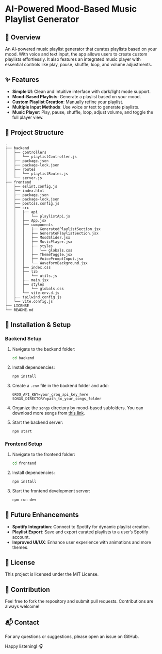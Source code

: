 # AI-Powered Mood-Based Music Playlist Generator

## 🎵 Overview

An AI-powered music playlist generator that curates playlists based on your mood. With voice and text input, the app allows users to create custom playlists effortlessly. It also features an integrated music player with essential controls like play, pause, shuffle, loop, and volume adjustments.

## ✨ Features

- **Simple UI**: Clean and intuitive interface with dark/light mode support.
- **Mood-Based Playlists**: Generate a playlist based on your mood.
- **Custom Playlist Creation**: Manually refine your playlist.
- **Multiple Input Methods**: Use voice or text to generate playlists.
- **Music Player**: Play, pause, shuffle, loop, adjust volume, and toggle the full player view.

## 📂 Project Structure

```
.
├── backend
│   ├── controllers
│   │   └── playlistController.js
│   ├── package.json
│   ├── package-lock.json
│   ├── routes
│   │   └── playlistRoutes.js
│   └── server.js
├── frontend
│   ├── eslint.config.js
│   ├── index.html
│   ├── package.json
│   ├── package-lock.json
│   ├── postcss.config.js
│   ├── src
│   │   ├── api
│   │   │   └── playlistApi.js
│   │   ├── App.jsx
│   │   ├── components
│   │   │   ├── GeneratedPlaylistSection.jsx
│   │   │   ├── GeneratePlaylistSection.jsx
│   │   │   ├── MoodSlider.jsx
│   │   │   ├── MusicPlayer.jsx
│   │   │   ├── styles
│   │   │   │   └── globals.css
│   │   │   ├── ThemeToggle.jsx
│   │   │   ├── VoicePromptInput.jsx
│   │   │   └── WaveformBackground.jsx
│   │   ├── index.css
│   │   ├── lib
│   │   │   └── utils.js
│   │   ├── main.jsx
│   │   ├── styles
│   │   │   └── globals.css
│   │   └── vite-env.d.js
│   ├── tailwind.config.js
│   └── vite.config.js
├── LICENSE
└── README.md
```

## 🚀 Installation & Setup

### Backend Setup

1. Navigate to the backend folder:
   ```sh
   cd backend
   ```
2. Install dependencies:
   ```sh
   npm install
   ```
3. Create a `.env` file in the backend folder and add:
   ```env
   GROQ_API_KEY=your_groq_api_key_here
   SONGS_DIRECTORY=path_to_your_songs_folder
   ```
4. Organize the `songs` directory by mood-based subfolders. You can download more songs from [this link](https://drive.google.com/file/d/1yPLCZK_wYt1mhSmVEHLD-wBuL5nf97wo/view?usp=sharing).

5. Start the backend server:
   ```sh
   npm start
   ```

### Frontend Setup

1. Navigate to the frontend folder:
   ```sh
   cd frontend
   ```
2. Install dependencies:
   ```sh
   npm install
   ```
3. Start the frontend development server:
   ```sh
   npm run dev
   ```

## 🎯 Future Enhancements

- **Spotify Integration**: Connect to Spotify for dynamic playlist creation.
- **Playlist Export**: Save and export curated playlists to a user’s Spotify account.
- **Improved UI/UX**: Enhance user experience with animations and more themes.

## 📜 License

This project is licensed under the MIT License.

## 🤝 Contribution

Feel free to fork the repository and submit pull requests. Contributions are always welcome!

## 📬 Contact

For any questions or suggestions, please open an issue on GitHub.

Happy listening! 🎧
